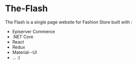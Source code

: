 # The-Flash
The Flash is a single page website for Fashion Store built with :
- Episerver Commerce
- .NET Core
- React
- Redux
- Material--UI 
- ...  :)
